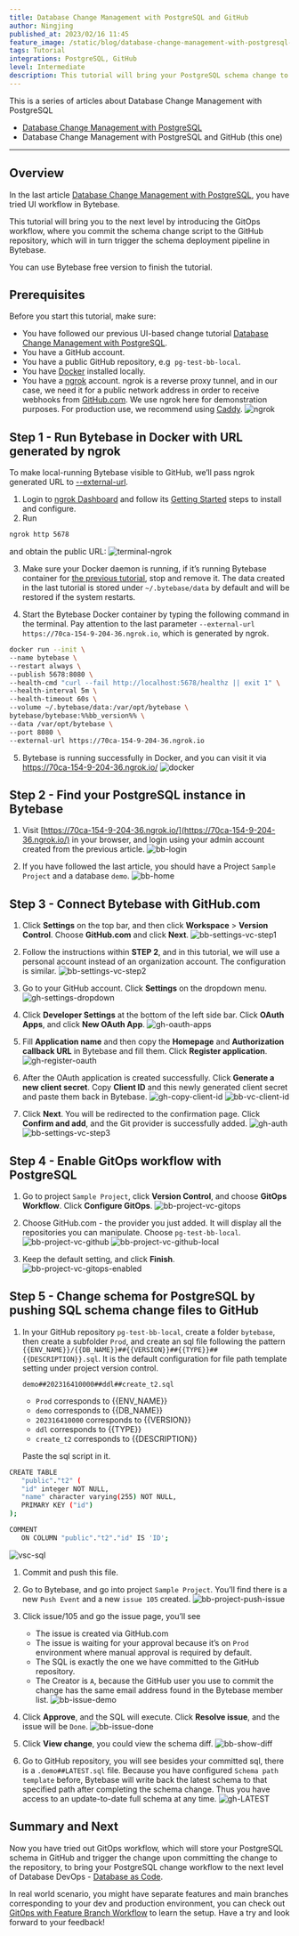 ```yaml
---
title: Database Change Management with PostgreSQL and GitHub
author: Ningjing
published_at: 2023/02/16 11:45
feature_image: /static/blog/database-change-management-with-postgresql-and-github/feature-image.webp
tags: Tutorial
integrations: PostgreSQL, GitHub
level: Intermediate
description: This tutorial will bring your PostgreSQL schema change to the next level by introducing the GitOps workflow, where you commit schema change script to the GitHub repository, which will in turn trigger the schema deployment pipeline in Bytebase.
---
```


This is a series of articles about Database Change Management with PostgreSQL

- [Database Change Management with PostgreSQL](/blog/database-change-management-with-postgresql)
- Database Change Management with PostgreSQL and GitHub (this one)

---
## Overview

In the last article [Database Change Management with PostgreSQL](/blog/database-change-management-with-postgresql), you have tried UI workflow in Bytebase.

This tutorial will bring you to the next level by introducing the GitOps workflow, where you commit the schema change script to the GitHub repository, which will in turn trigger the schema deployment pipeline in Bytebase.

You can use Bytebase free version to finish the tutorial.

## Prerequisites

Before you start this tutorial, make sure:

- You have followed our previous UI-based change tutorial [Database Change Management with PostgreSQL](/blog/database-change-management-with-postgresql).
- You have a GitHub account.
- You have a public GitHub repository, e.g  `pg-test-bb-local`.
- You have [Docker](https://www.docker.com/) installed locally.
- You have a [ngrok](http://ngrok.com) account. ngrok is a reverse proxy tunnel, and in our case, we need it for a public network address in order to receive webhooks from [GitHub.com](http://GitHub.com). We use ngrok here for demonstration purposes. For production use, we recommend using [Caddy](https://caddyserver.com/).
![ngrok](/static/blog/database-change-management-with-postgresql-and-github/ngrok.webp)

## Step 1 - Run Bytebase in Docker with URL generated by ngrok

To make local-running Bytebase visible to GitHub, we’ll pass ngrok generated URL to [--external-url](https://www.bytebase.com/docs/get-started/install/external-url).

1. Login to [ngrok Dashboard](https://dashboard.ngrok.com/) and follow its [Getting Started](https://dashboard.ngrok.com/get-started/setup) steps to install and configure.
2. Run
```bash
ngrok http 5678
```
and obtain the public URL:
![terminal-ngrok](/static/blog/database-change-management-with-postgresql-and-github/terminal-ngrok.webp)

3. Make sure your Docker daemon is running, if it’s running Bytebase container for [the previous tutorial](/blog/database-change-management-with-postgresql), stop and remove it. The data created in the last tutorial is stored under `~/.bytebase/data` by default and will be restored if the system restarts.
   
4. Start the Bytebase Docker container by typing the following command in the terminal. Pay attention to the last parameter `--external-url https://70ca-154-9-204-36.ngrok.io`, which is generated by ngrok.
```bash
docker run --init \
--name bytebase \
--restart always \
--publish 5678:8080 \
--health-cmd "curl --fail http://localhost:5678/healthz || exit 1" \
--health-interval 5m \
--health-timeout 60s \
--volume ~/.bytebase/data:/var/opt/bytebase \
bytebase/bytebase:%%bb_version%% \
--data /var/opt/bytebase \
--port 8080 \
--external-url https://70ca-154-9-204-36.ngrok.io
````

5. Bytebase is running successfully in Docker, and you can visit it via https://70ca-154-9-204-36.ngrok.io/
![docker](/static/blog/database-change-management-with-postgresql-and-github/docker.webp)

## Step 2 - Find your PostgreSQL instance in Bytebase

1. Visit [https://70ca-154-9-204-36.ngrok.io/](https://70ca-154-9-204-36.ngrok.io/) in your browser, and login using your admin account created from the previous article.
![bb-login](/static/blog/database-change-management-with-postgresql-and-github/bb-login.webp)

2. If you have followed the last article, you should have a Project `Sample Project` and a database `demo`.
![bb-home](/static/blog/database-change-management-with-postgresql-and-github/bb-home.webp)

## Step 3 - Connect Bytebase with GitHub.com

1. Click **Settings** on the top bar, and then click **Workspace** > **Version Control**. Choose **GitHub.com** and click **Next**.
![bb-settings-vc-step1](/static/blog/database-change-management-with-postgresql-and-github/bb-settings-vc-step1.webp)

2. Follow the instructions within **STEP 2**, and in this tutorial, we will use a personal account instead of an organization account. The configuration is similar.
![bb-settings-vc-step2](/static/blog/database-change-management-with-postgresql-and-github/bb-settings-vc-step2.webp)

3. Go to your GitHub account. Click **Settings** on the dropdown menu.
![gh-settings-dropdown](/static/blog/database-change-management-with-postgresql-and-github/gh-settings-dropdown.webp)

4. Click **Developer Settings** at the bottom of the left side bar. Click **OAuth Apps**, and click **New OAuth App**.
![gh-oauth-apps](/static/blog/database-change-management-with-postgresql-and-github/gh-oauth-apps.webp)

5. Fill **Application name** and then copy the **Homepage** and **Authorization callback URL** in Bytebase and fill them. Click **Register application**.
![gh-register-oauth](/static/blog/database-change-management-with-postgresql-and-github/gh-register-oauth.webp)

6. After the OAuth application is created successfully. Click **Generate a new client secret**. Copy **Client ID** and this newly generated client secret and paste them back in Bytebase.
![gh-copy-client-id](/static/blog/database-change-management-with-postgresql-and-github/gh-copy-client-id.webp)
![bb-vc-client-id](/static/blog/database-change-management-with-postgresql-and-github/bb-vc-client-id.webp)

7. Click **Next**. You will be redirected to the confirmation page. Click **Confirm and add**, and the Git provider is successfully added.
![gh-auth](/static/blog/database-change-management-with-postgresql-and-github/gh-auth.webp)
![bb-settings-vc-step3](/static/blog/database-change-management-with-postgresql-and-github/bb-settings-vc-step3.webp)

## Step 4 - Enable GitOps workflow with PostgreSQL
1. Go to project `Sample Project`, click **Version Control**, and choose **GitOps Workflow**. Click **Configure GitOps**.
![bb-project-vc-gitops](/static/blog/database-change-management-with-postgresql-and-github/bb-project-vc-gitops.webp)

2. Choose GitHub.com - the provider you just added. It will display all the repositories you can manipulate. Choose `pg-test-bb-local`.
![bb-project-vc-github](/static/blog/database-change-management-with-postgresql-and-github/bb-project-vc-github.webp)
![bb-project-vc-github-local](/static/blog/database-change-management-with-postgresql-and-github/bb-project-vc-github-local.webp)

3. Keep the default setting, and click **Finish**.
![bb-project-vc-gitops-enabled](/static/blog/database-change-management-with-postgresql-and-github/bb-project-vc-gitops-enabled.webp)

## Step 5 - Change schema for PostgreSQL by pushing SQL schema change files to GitHub
1. In your GitHub repository `pg-test-bb-local`, create a folder `bytebase`, then create a subfolder `Prod`, and create an sql file following the pattern `{{ENV_NAME}}/{{DB_NAME}}##{{VERSION}}##{{TYPE}}##{{DESCRIPTION}}.sql`. It is the default configuration for file path template setting under project version control.
   
   `demo##202316410000##ddl##create_t2.sql`
   - `Prod` corresponds to {{ENV_NAME}}
   - `demo` corresponds to {{DB_NAME}}
   - `202316410000` corresponds to {{VERSION}}
   - `ddl` corresponds to {{TYPE}}
   - `create_t2` corresponds to {{DESCRIPTION}}
  
   Paste the sql script in it.

```bash
CREATE TABLE
   "public"."t2" (
   "id" integer NOT NULL,
   "name" character varying(255) NOT NULL,
   PRIMARY KEY ("id")
);

COMMENT
   ON COLUMN "public"."t2"."id" IS 'ID';
```
![vsc-sql](/static/blog/database-change-management-with-postgresql-and-github/vsc-sql.webp)

1. Commit and push this file.
2. Go to Bytebase, and go into project `Sample Project`. You’ll find there is a new `Push Event` and a new `issue 105` created.
![bb-project-push-issue](/static/blog/database-change-management-with-postgresql-and-github/bb-project-push-issue.webp)

1. Click issue/105 and go the issue page, you’ll see
   - The issue is created via GitHub.com
   - The issue is waiting for your approval because it’s on `Prod` environment where manual approval is required by default.
   - The SQL is exactly the one we have committed to the GitHub repository.
   - The Creator is `A`, because the GitHub user you use to commit the change has the same email address found in the Bytebase member list.
![bb-issue-demo](/static/blog/database-change-management-with-postgresql-and-github/bb-issue-demo.webp)

1. Click **Approve**, and the SQL will execute. Click **Resolve issue**, and the issue will be `Done`.
![bb-issue-done](/static/blog/database-change-management-with-postgresql-and-github/bb-issue-done.webp)

1. Click **View change**, you could view the schema diff.
![bb-show-diff](/static/blog/database-change-management-with-postgresql-and-github/bb-show-diff.webp)

1. Go to GitHub repository, you will see besides your committed sql, there is a `.demo##LATEST.sql` file. Because you have configured `Schema path template` before, Bytebase will write back the latest schema to that specified path after completing the schema change. Thus you have access to an update-to-date full schema at any time.
![gh-LATEST](/static/blog/database-change-management-with-postgresql-and-github/gh-LATEST.webp)

## Summary and Next

Now you have tried out GitOps workflow, which will store your PostgreSQL schema in GitHub and trigger the change upon committing the change to the repository, to bring your PostgreSQL change workflow to the next level of Database DevOps - [Database as Code](blog/database-as-code).

In real world scenario, you might have separate features and main branches corresponding to your dev and production environment, you can check out [GitOps with Feature Branch Workflow](/docs/how-to/workflow/gitops-feature-branch) to learn the setup. Have a try and look forward to your feedback!